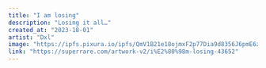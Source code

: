 ```yaml
---
title: "I am losing"
description: "Losing it all…"
created_at: "2023-18-01"
artist: "Dxl"
image: "https://ipfs.pixura.io/ipfs/QmV1B21e18ojmxF2p77Dia9d8356J6pmE6zm7nJp4pwZ88/0B0D4652-2A22-4DD5-94EF-FF6B54432E8C.png"
link: "https://superrare.com/artwork-v2/i%E2%80%98m-losing-43652"
---
```

